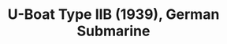 ---
layout: product
title: "U-Boat Type IIB (1939), German Submarine                                                            "
price: "2400" 
desc: "Maketa"
img_path: "/assets/img/ICM S.009.webp"
brand: "N/A"
available: true
special_offer: false
new: true
soon: false
cat: "010000"
subcat: "013600"
subsubcat: "0N/A"
sifra: "ICM S.009"
popular: false
---